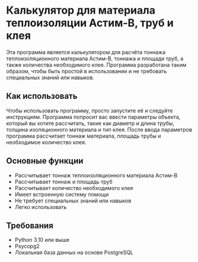 # Калькулятор для материала теплоизоляции Астим-B, труб и клея

Эта программа является калькулятором для расчёта тоннажа теплоизоляционного материала Астим-B, тоннажа и площади труб, а также количества необходимого клея. Программа разработана таким образом, чтобы быть простой в использовании и не требовать специальных знаний или навыков.

## Как использовать

Чтобы использовать программу, просто запустите её и следуйте инструкциям. Программа попросит вас ввести параметры объекта, который вы хотите рассчитать, такие как диаметр и длина трубы, толщина изоляционного материала и тип клея. После ввода параметров программа рассчитает тоннаж материала, площадь трубы и необходимое количество клея.

## Основные функции

* Рассчитывает тоннаж теплоизоляционного материала Астим-B
* Рассчитывает тоннаж и площадь труб
* Рассчитывает количество необходимого клея
* Имеет встроенную систему помощи
* Не требует специальных знаний или навыков
* Легко использовать

## Требования

* Python 3.10 или выше
* Psycopg2
* Локальная база данных на основе PostgreSQL
